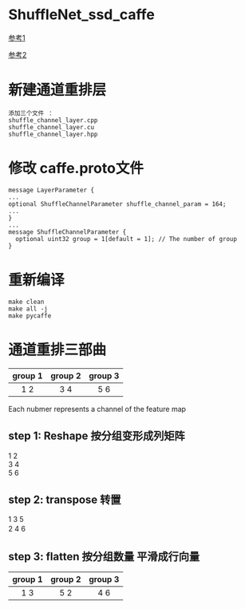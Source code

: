 # ShuffleNet_ssd_caffe
[参考1](https://github.com/FreeApe/VGG-or-MobileNet-SSD/tree/master/examples/shufflenet_ssd_head_shoulder)

[参考2](https://github.com/linchaozhang/shufflenet-ssd)

# 新建通道重排层
    添加三个文件 ：
    shuffle_channel_layer.cpp
    shuffle_channel_layer.cu
    shuffle_channel_layer.hpp
# 修改 caffe.proto文件
    message LayerParameter {
    ...
    optional ShuffleChannelParameter shuffle_channel_param = 164;
    ...
    }
    ...
    message ShuffleChannelParameter {
      optional uint32 group = 1[default = 1]; // The number of group
    }
# 重新编译
    make clean
    make all -j
    make pycaffe
# 通道重排三部曲 

| group 1  | group 2  |  group 3  |  
| :------: | :------: | :-------: |  
| 1     2  | 3     4  |  5     6  |   

Each nubmer represents a channel of the feature map  
    
## step 1: Reshape  按分组变形成列矩阵
1  2  
3  4   
5  6 
## step 2: transpose  转置
1 3 5  
2 4 6　　
## step 3: flatten    按分组数量 平滑成行向量

| group 1  | group 2  |  group 3  |  
| :-----:  | :------: | :-------: |  
| 1     3  | 5     2  |  4     6  |  
